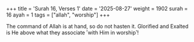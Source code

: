 +++
title = 'Surah 16, Verses 1'
date = '2025-08-27'
weight = 1902
surah = 16
ayah = 1
tags = ["allah", "worship"]
+++

The command of Allah is at hand, so do not hasten it. Glorified and Exalted is He above what they associate ˹with Him in worship˺!